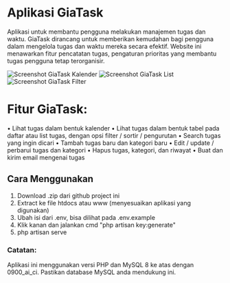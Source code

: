 # Aplikasi GiaTask
Aplikasi untuk membantu pengguna melakukan manajemen tugas dan waktu. GiaTask dirancang untuk memberikan  kemudahan bagi pengguna dalam mengelola tugas dan waktu mereka secara efektif. Website ini menawarkan fitur pencatatan tugas, pengaturan prioritas yang membantu tugas pengguna tetap terorganisir.

![Screenshot GiaTask Kalender](https://i.imgur.com/5YaoVHH.jpeg)
![Screenshot GiaTask List](https://i.imgur.com/S9ceWBv.jpeg)
![Screenshot GiaTask Filter](https://i.imgur.com/8rBbzV5.jpeg)

# Fitur GiaTask:
• Lihat tugas dalam bentuk kalender
• Lihat tugas dalam bentuk tabel pada daftar atau list tugas, dengan opsi filter / sortir / pengurutan
• Search tugas yang ingin dicari
• Tambah tugas baru dan kategori baru
• Edit / update / perbarui tugas dan kategori
• Hapus tugas, kategori, dan riwayat
• Buat dan kirim email mengenai tugas

## Cara Menggunakan
1. Download .zip dari github project ini
2. Extract ke file htdocs atau www (menyesuaikan aplikasi yang digunakan)
3. Ubah isi dari .env, bisa dilihat pada .env.example
4. Klik kanan dan jalankan cmd "php artisan key:generate"
5. php artisan serve


### Catatan:
Aplikasi ini menggunakan versi PHP dan MySQL 8 ke atas dengan 0900_ai_ci. Pastikan database MySQL anda mendukung ini.

